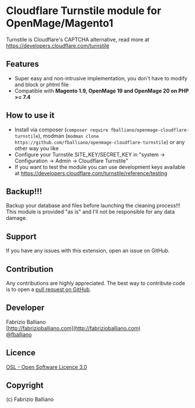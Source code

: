 # Cloudflare Turnstile module for OpenMage/Magento1

Turnstile is Cloudflare's CAPTCHA alternative, read more at https://developers.cloudflare.com/turnstile

Features
---------
- Super easy and non-intrusive implementation, you don't have to modify and block or phtml file 
- Compatible with **Magento 1.9, OpenMage 19 and OpenMage 20 on PHP >= 7.4**

How to use it
-------------
- Install via composer (`composer require fballiano/openmage-cloudflare-turnstile`), 
  modman (`modman clone https://github.com/fballiano/openmage-cloudflare-turnstile`)
  or any other way you like
- Configure your Turnstile SITE_KEY/SECRET_KEY in "system -> Configuration -> Admin -> Cloudflare Turnstile"
- If you want to test the module you can use development keys available at 
  https://developers.cloudflare.com/turnstile/reference/testing

Backup!!!
---------
Backup your database and files before launching the cleaning process!!!
This module is provided "as is" and I'll not be responsible for any data damage.

Support
-------
If you have any issues with this extension, open an issue on GitHub.

Contribution
------------
Any contributions are highly appreciated. The best way to contribute code is to open a
[pull request on GitHub](https://help.github.com/articles/using-pull-requests).

Developer
---------
Fabrizio Balliano  
[http://fabrizioballiano.com](http://fabrizioballiano.com)  
[@fballiano](https://twitter.com/fballiano)

Licence
-------
[OSL - Open Software Licence 3.0](http://opensource.org/licenses/osl-3.0.php)

Copyright
---------
(c) Fabrizio Balliano
